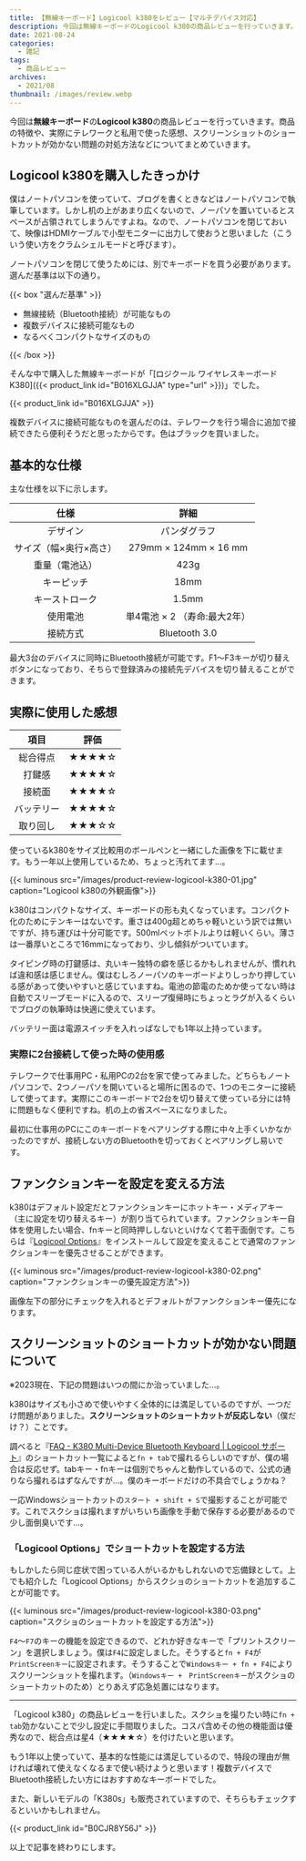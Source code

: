 ```yaml
---
title: 【無線キーボード】Logicool k380をレビュー【マルチデバイス対応】
description: 今回は無線キーボードのLogicool k380の商品レビューを行っていきます。商品の特徴や、実際にテレワークと私用で使った感想、スクリーンショットのショートカットが効かない問題の対処方法などについてまとめていきます。
date: 2021-08-24
categories: 
  - 雑記
tags: 
  - 商品レビュー
archives: 
  - 2021/08
thumbnail: /images/review.webp
---
```


今回は**無線キーボード**の**Logicool k380**の商品レビューを行っていきます。商品の特徴や、実際にテレワークと私用で使った感想、スクリーンショットのショートカットが効かない問題の対処方法などについてまとめていきます。

<!--more-->

## Logicool k380を購入したきっかけ

僕はノートパソコンを使っていて、ブログを書くときなどはノートパソコンで執筆しています。しかし机の上があまり広くないので、ノーパソを置いているとスペースが占領されてしまうんですよね。なので、ノートパソコンを閉じておいて、映像はHDMIケーブルで小型モニターに出力して使おうと思いました（こういう使い方をクラムシェルモードと呼びます）。

ノートパソコンを閉じて使うためには、別でキーボードを買う必要があります。選んだ基準は以下の通り。

{{< box "選んだ基準" >}}
<ul>
<li>無線接続（Bluetooth接続）が可能なもの</li>
<li>複数デバイスに接続可能なもの</li>
<li>なるべくコンパクトなサイズのもの</li>
</ul>
{{< /box >}}

そんな中で購入した無線キーボードが「[ロジクール ワイヤレスキーボード K380]({{< product_link id="B016XLGJJA" type="url" >}})」でした。

{{< product_link id="B016XLGJJA" >}}

複数デバイスに接続可能なものを選んだのは、テレワークを行う場合に追加で接続できたら便利そうだと思ったからです。色はブラックを買いました。

## 基本的な仕様

主な仕様を以下に示します。

|仕様|詳細|
| :---: | :---: |
|デザイン|パンダグラフ|
|サイズ（幅×奥行×高さ）|279mm × 124mm × 16 mm|
|重量（電池込）|423g|
|キーピッチ|18mm|
|キーストローク|1.5mm|
|使用電池|単4電池 × 2 （寿命:最大2年）|
|接続方式|Bluetooth 3.0|

最大3台のデバイスに同時にBluetooth接続が可能です。F1～F3キーが切り替えボタンになっており、そちらで登録済みの接続先デバイスを切り替えることができます。

## 実際に使用した感想

|項目|評価|
| :---: | :---: |
|総合得点|★★★★☆|
|打鍵感|★★★★☆|
|接続面|★★★★☆|
|バッテリー|★★★★☆|
|取り回し|★★★☆☆|

使っているk380をサイズ比較用のボールペンと一緒にした画像を下に載せます。もう一年以上使用しているため、ちょっと汚れてます…。

{{< luminous src="/images/product-review-logicool-k380-01.jpg" caption="Logicool k380の外観画像">}}

k380はコンパクトなサイズ、キーボードの形も丸くなっています。コンパクト化のためにテンキーはないです。重さは400g超とめちゃ軽いという訳では無いですが、持ち運びは十分可能です。500mlペットボトルよりは軽いくらい。薄さは一番厚いところで16mmになっており、少し傾斜がついています。

タイピング時の打鍵感は、丸いキー独特の癖を感じるかもしれませんが、慣れれば違和感は感じません。僕はむしろノーパソのキーボードよりしっかり押している感があって使いやすいと感じていますね。電池の節電のためか使ってない時は自動でスリープモードに入るので、スリープ復帰時にちょっとラグが入るくらいでブログの執筆時は快適に使えています。

バッテリー面は電源スイッチを入れっぱなしでも1年以上持っています。

### 実際に2台接続して使った時の使用感

テレワークで仕事用PC・私用PCの2台を家で使ってみました。どちらもノートパソコンで、2つノーパソを開いていると場所に困るので、1つのモニターに接続して使ってます。実際にこのキーボードで2台を切り替えて使っている分には特に問題もなく便利ですね。机の上の省スペースになりました。

最初に仕事用のPCにこのキーボードをペアリングする際に中々上手くいかなかったのですが、接続しない方のBluetoothを切っておくとペアリングし易いです。

## ファンクションキーを設定を変える方法

k380はデフォルト設定だとファンクションキーにホットキー・メディアキー（主に設定を切り替えるキー）が割り当てられています。ファンクションキー自体を使用したい場合、fnキーと同時押ししないといけなくて若干面倒です。こちらは『[Logicool Options](https://www.logicool.co.jp/ja-jp/software/options.html)』をインストールして設定を変えることで通常のファンクションキーを優先させることができます。

{{< luminous src="/images/product-review-logicool-k380-02.png" caption="ファンクションキーの優先設定方法">}}

画像左下の部分にチェックを入れるとデフォルトがファンクションキー優先になります。

## スクリーンショットのショートカットが効かない問題について

※2023現在、下記の問題はいつの間にか治っていました…。

k380はサイズも小さめで使いやすく全体的には満足しているのですが、一つだけ問題がありました。**スクリーンショットのショートカットが反応しない**（僕だけ？）ことです。

調べると『[FAQ - K380 Multi-Device Bluetooth Keyboard | Logicool サポート](https://support.logi.com/hc/ja/articles/360025182594-FAQ-K380-Multi-Device-Bluetooth-Keyboard)』のショートカット一覧によると`fn + tab`で撮れるらしいのですが、僕の場合は反応せず。tabキー・fnキーは個別でちゃんと動作しているので、公式の通りなら撮れるはずなんですが…。僕のキーボードだけの不具合でしょうかね？

一応Windowsショートカットの`スタート + shift + S`で撮影することが可能です。これでスクショは撮れますがいちいち画像を手動で保存する必要があるので少し面倒臭いです…。

### 「Logicool Options」でショートカットを設定する方法

もしかしたら同じ症状で困っている人がいるかもしれないので忘備録として。上でも紹介した「Logicool Options」からスクショのショートカットを追加することが可能です。

{{< luminous src="/images/product-review-logicool-k380-03.png" caption="スクショのショートカットを設定する方法">}}

`F4`～`F7`のキーの機能を設定できるので、どれか好きなキーで「プリントスクリーン」を選択しましょう。僕は`F4`に設定しました。そうすると`fn + F4`が`PrintScreenキー`に設定されます。そうすることで`Windowsキー + fn + F4`によりスクリーンショットを撮れます。（`Windowsキー +　PrintScreenキー`がスクショのショートカットのため）とりあえず応急処置にはなります。

* * *

「Logicool k380」の商品レビューを行いました。スクショを撮りたい時に`fn + tab`効かないことで少し設定に手間取りました。コスパ含めその他の機能面は優秀なので、総合点は星4（★★★★☆）を付けたいと思います。

もう1年以上使っていて、基本的な性能には満足しているので、特段の理由が無ければ壊れて使えなくなるまで使い続けようと思います！複数デバイスでBluetooth接続したい方にはおすすめなキーボードでした。

また、新しいモデルの「K380s」も販売されていますので、そちらもチェックするといいかもしれません。

{{< product_link id="B0CJR8Y56J" >}}

以上で記事を終わりにします。